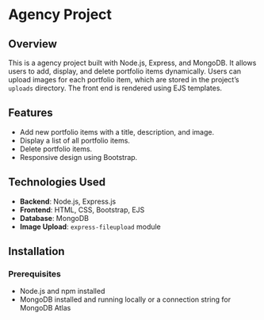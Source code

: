 
# Agency Project

## Overview
This is a agency project built with Node.js, Express, and MongoDB. It allows users to add, display, and delete portfolio items dynamically. Users can upload images for each portfolio item, which are stored in the project’s `uploads` directory. The front end is rendered using EJS templates.

## Features
- Add new portfolio items with a title, description, and image.
- Display a list of all portfolio items.
- Delete portfolio items.
- Responsive design using Bootstrap.

## Technologies Used
- **Backend**: Node.js, Express.js
- **Frontend**: HTML, CSS, Bootstrap, EJS
- **Database**: MongoDB
- **Image Upload**: `express-fileupload` module

## Installation

### Prerequisites
- Node.js and npm installed
- MongoDB installed and running locally or a connection string for MongoDB Atlas

